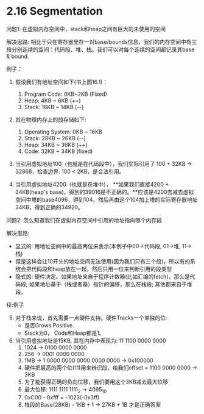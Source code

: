 # 2.16 Segmentation

问题1: 在虚拟内存空间中，stack和heap之间有巨大的未使用的空间

解决思路: 相比于只在寄存器里存一对base/bounds信息，我们的内存空间中有三段分别连续的空间：代码段、堆、栈。我们可以对每个连续的空间都记录其base & bound.

例子：

1. 假设我们有地址空间如下(书上图16.1)：
    1. Program Code: 0KB~2KB (Fixed)
    2. Heap: 4KB ~ 6KB (++)
    3. Stack: 16KB ~ 14KB (--)


2. 其在物理内存上的段存储如下:
    1. Operating System: 0KB ~ 16KB
    2. Stack: 28KB ~ 26KB (--)
    3. Heap: 34KB ~ 36KB (++)
    4. Code: 32KB ~ 34KB (fixed)

3. 当引用虚拟地址100（也就是在代码段中），我们实际引用了 100 + 32KB -> 32868，检查边界: 100 < 2KB，是合法引用。
4. 当引用虚拟地址4200（也就是在堆中）， **如果我们直接4200 + 34KB(heap's base)，得到的39016是不正确的。**应该是4200去减去虚拟空间中堆的base4096，得到104。然后再由这个104加上堆的实际寄存器地址34KB，得到正确的34920。

问题2: 怎么知道我们在虚拟内存空间中引用的地址指向哪个内存段

解决思路:
- 显式的: 用地址空间中的最高两位来表示(本例子中00->代码段, 01->堆, 11->栈)
- 但是这样会让10开头的地址空间无法使用(因为我们只有三个段)，所以有的系统会把代码段和heap放在一起，然后只用一位来判断引用的段类型
- 隐式的: 硬件决定。如果地址来自于程序计数器(比如汇编的fetch)，那么是代码段; 如果地址基于（栈或者基）指针的偏移，那么在栈段; 其他都来自于堆段。

续:例子

5. 对于栈来说，首先需要一点硬件支持。硬件Tracks一个单独的位:
    - 是否Grows Positive.
    - Stack为0， Code和Heap都是1。
6. 当引用虚拟地址是15KB, 其在内存中表现为: 11 1100 0000 0000
    1. 1024 -> 0100 0000 0000
    2. 256 -> 0001 0000 0000
    3. 1MB -> 1 0000 0000 0000 0000 0000 -> 0x100000
    4. 硬件把最高的两个位(11)用来辨识段，给我们offset = 1100 0000 0000 -> 3KB
    5. 为了能获得正确的负向位移，我们要用这个3KB减去最大位移
    6. 最大位移: 1111 1111 1111<sub>2</sub> -> 4095<sub>10</sub>
    7. 0xC00 - 0xfff = -1023(-0x3ff)
    8. 栈段的Base(28KB) - 1KB + 1 -> 27KB + 1B 才是正确答案
